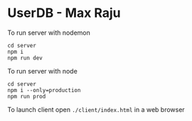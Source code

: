 # UserDB - Max Raju

To run server with nodemon

```
cd server
npm i
npm run dev
```

To run server with node

```
cd server
npm i --only=production
npm run prod
```

To launch client open `./client/index.html` in a web browser

